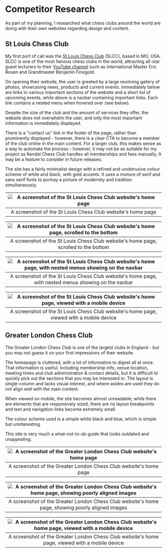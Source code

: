 # Competitor Research

As part of my planning, I researched what chess clubs around the world are doing with their own websites regarding design and content.  

## St Louis Chess Club

My first port of call was the [St Louis Chess Club](https://saintlouischessclub.org/) (SLCC), based in MO, USA. SLCC is one of the most famous chess clubs in the world, attracting all-star guest lecturers to their [YouTube channel](https://www.youtube.com/c/STLChessClub) such as International Master Eric Rosen and Grandmaster Benjamin Finegold.  

On opening their website, the user is greeted by a large revolving gallery of photos, showcasing news, products and current events. Immediately below are links to various important sections of the website and a short list of upcoming events, while above is a navbar containing important links. Each link contains a nested menu when hovered over (see below).  

Despite the size of the club and the amount of services they offer, the website does not overwhelm the user, and only the most important information is immediately displayed.  

There is a "contact us" link in the footer of the page, rather than prominently displayed - however, there is a clear CTA to become a member of the club online in the main content. For a larger club, this makes sense as a way to automate the process - however, it may not be as suitable for my project as Kendal Chess Club handles all memberships and fees manually. It may be a feature to consider in future releases.  

The site has a fairly minimalist design with a refined and unobtrusive colour scheme of white and black, with gold accents. It uses a mixture of serif and sans serif fonts to portray a picture of modernity and tradition simultaneously.  

| ![A screenshot of the St Louis Chess Club website's home page](images/screenshots/slcc-home-page.png) |
|:--:|
| A screenshot of the St Louis Chess Club website's home page |

| ![A screenshot of the St Louis Chess Club website's home page, scrolled to the bottom](images/screenshots/slcc-home-page-2.png) |
|:--:|
| A screenshot of the St Louis Chess Club website's home page, scrolled to the bottom |

| ![A screenshot of the St Louis Chess Club website's home page, with nested menus showing on the navbar](images/screenshots/slcc-home-nav.png) |
|:--:|
| A screenshot of the St Louis Chess Club website's home page, with nested menus showing on the navbar |

| ![A screenshot of the St Louis Chess Club website's home page, viewed with a mobile device](images/screenshots/slcc-home-mobile.png) |
|:--:|
| A screenshot of the St Louis Chess Club website's home page, viewed with a mobile device |

## Greater London Chess Club

The Greater London Chess Club is one of the largest clubs in England - but you may not guess it on your first impressions of their website.

The homepage is cluttered, with a lot of information to digest all at once. That information is useful, including membership info, venue location, meeting times and club administration & contact details, but it is difficult to quickly pick out the sections that you may be interested in.  The layout is single-column and lacks visual interest, and where asides are used they do not align well with the main content.  

When viewed on mobile, the site becomes almost unreadable; while there are elements that are responsively sized, there are no layout breakpoints and text and navigation links become extremely small.  

The colour scheme used is a simple white black and blue, which is simple but uninteresting.  

This site is very much a what-not-to-do guide that looks outdated and unappealing.  

| ![A screenshot of the Greater London Chess Club website's home page](images/screenshots/glcc-home-page.png) |
|:--:|
| A screenshot of the Greater London Chess Club website's home page |

| ![A screenshot of the Greater London Chess Club website's home page, showing poorly aligned images](images/screenshots/glcc-home-page-2.png) |
|:--:|
| A screenshot of the Greater London Chess Club website's home page, showing poorly aligned images |

| ![A screenshot of the Greater London Chess Club website's home page, viewed with a mobile device](images/screenshots/glcc-home-page-mobile.png) |
|:--:|
| A screenshot of the Greater London Chess Club website's home page, viewed with a mobile device |